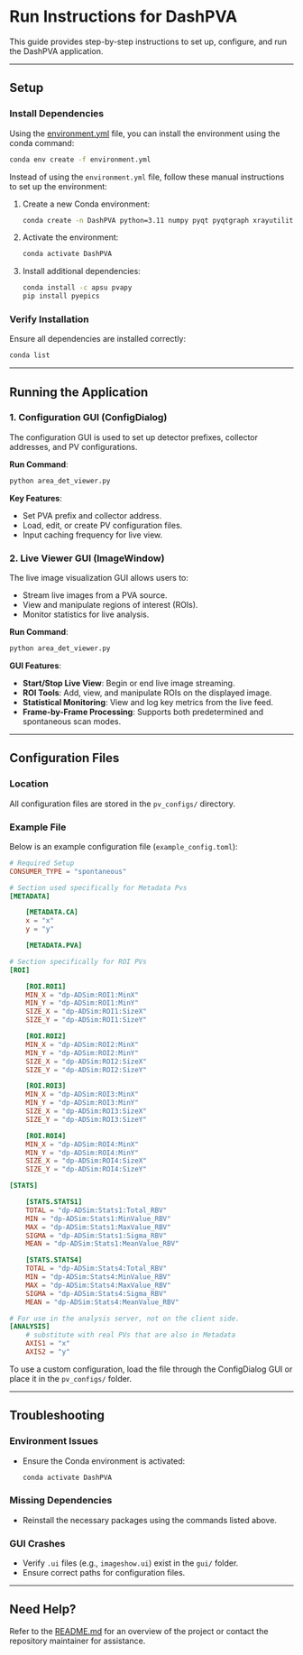 # Run Instructions for DashPVA

This guide provides step-by-step instructions to set up, configure, and run the DashPVA application.

---

## Setup

### Install Dependencies
Using the [environment.yml](environment.yml) file, you can install the environment using the conda command:
```bash
conda env create -f environment.yml
```

Instead of using the `environment.yml` file, follow these manual instructions to set up the environment:

1. Create a new Conda environment:
   ```bash
   conda create -n DashPVA python=3.11 numpy pyqt pyqtgraph xrayutilities h5py toml
   ```
2. Activate the environment:
   ```bash
   conda activate DashPVA
   ```
3. Install additional dependencies:
   ```bash
   conda install -c apsu pvapy
   pip install pyepics
   ```

### Verify Installation
Ensure all dependencies are installed correctly:
```bash
conda list
```

---

## Running the Application

### 1. Configuration GUI (ConfigDialog)
The configuration GUI is used to set up detector prefixes, collector addresses, and PV configurations.

**Run Command**:
```bash
python area_det_viewer.py
```

**Key Features**:
- Set PVA prefix and collector address.
- Load, edit, or create PV configuration files.
- Input caching frequency for live view.

### 2. Live Viewer GUI (ImageWindow)
The live image visualization GUI allows users to:
- Stream live images from a PVA source.
- View and manipulate regions of interest (ROIs).
- Monitor statistics for live analysis.

**Run Command**:
```bash
python area_det_viewer.py
```

**GUI Features**:
- **Start/Stop Live View**: Begin or end live image streaming.
- **ROI Tools**: Add, view, and manipulate ROIs on the displayed image.
- **Statistical Monitoring**: View and log key metrics from the live feed.
- **Frame-by-Frame Processing**: Supports both predetermined and spontaneous scan modes.

---

## Configuration Files

### Location
All configuration files are stored in the `pv_configs/` directory.

### Example File
Below is an example configuration file (`example_config.toml`):
```toml
# Required Setup
CONSUMER_TYPE = "spontaneous"

# Section used specifically for Metadata Pvs
[METADATA]

    [METADATA.CA]
    x = "x"
    y = "y"

    [METADATA.PVA]

# Section specifically for ROI PVs
[ROI]

    [ROI.ROI1]
    MIN_X = "dp-ADSim:ROI1:MinX"
    MIN_Y = "dp-ADSim:ROI1:MinY"
    SIZE_X = "dp-ADSim:ROI1:SizeX"
    SIZE_Y = "dp-ADSim:ROI1:SizeY"

    [ROI.ROI2]
    MIN_X = "dp-ADSim:ROI2:MinX"
    MIN_Y = "dp-ADSim:ROI2:MinY"
    SIZE_X = "dp-ADSim:ROI2:SizeX"
    SIZE_Y = "dp-ADSim:ROI2:SizeY"

    [ROI.ROI3]
    MIN_X = "dp-ADSim:ROI3:MinX"
    MIN_Y = "dp-ADSim:ROI3:MinY"
    SIZE_X = "dp-ADSim:ROI3:SizeX"
    SIZE_Y = "dp-ADSim:ROI3:SizeY"

    [ROI.ROI4]
    MIN_X = "dp-ADSim:ROI4:MinX"
    MIN_Y = "dp-ADSim:ROI4:MinY"
    SIZE_X = "dp-ADSim:ROI4:SizeX"
    SIZE_Y = "dp-ADSim:ROI4:SizeY"

[STATS]

    [STATS.STATS1]
    TOTAL = "dp-ADSim:Stats1:Total_RBV"
    MIN = "dp-ADSim:Stats1:MinValue_RBV"
    MAX = "dp-ADSim:Stats1:MaxValue_RBV"
    SIGMA = "dp-ADSim:Stats1:Sigma_RBV"
    MEAN = "dp-ADSim:Stats1:MeanValue_RBV"

    [STATS.STATS4]
    TOTAL = "dp-ADSim:Stats4:Total_RBV"
    MIN = "dp-ADSim:Stats4:MinValue_RBV"
    MAX = "dp-ADSim:Stats4:MaxValue_RBV"
    SIGMA = "dp-ADSim:Stats4:Sigma_RBV"
    MEAN = "dp-ADSim:Stats4:MeanValue_RBV"

# For use in the analysis server, not on the client side.
[ANALYSIS]
    # substitute with real PVs that are also in Metadata
    AXIS1 = "x" 
    AXIS2 = "y"
```

To use a custom configuration, load the file through the ConfigDialog GUI or place it in the `pv_configs/` folder.

---

## Troubleshooting

### Environment Issues
- Ensure the Conda environment is activated:
  ```bash
  conda activate DashPVA
  ```

### Missing Dependencies
- Reinstall the necessary packages using the commands listed above.

### GUI Crashes
- Verify `.ui` files (e.g., `imageshow.ui`) exist in the `gui/` folder.
- Ensure correct paths for configuration files.

---

## Need Help?
Refer to the [README.md](README.md) for an overview of the project or contact the repository maintainer for assistance.

